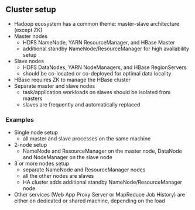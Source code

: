 ## Cluster setup

- Hadoop ecosystem has a common theme: master-slave architecture (except ZK)
- Master nodes
  - HDFS NameNode, YARN ResourceManager, and HBase Master
  - additional standby NameNode/ResourceManager for high availability setup
- Slave nodes
  - HDFS DataNodes, YARN NodeManagers, and HBase RegionServers
  - should be co-located or co-deployed for optimal data locality
- HBase requires ZK to manage the HBase cluster
- Separate master and slave nodes
  - task/application workloads on slaves should be isolated from masters
  - slaves are frequently and automatically replaced

### Examples

- Single node setup
  - all master and slave processes on the same machine
- 2-node setup
  - NameNode and ResourceManager on the master node, DataNode and NodeManager on the slave node
- 3 or more nodes setup
  - separate NameNode and ResourceManager nodes
  - all the other nodes are slaves
  - HA cluster adds additional standby NameNode/ResourceManager node
- Other services (Web App Proxy Server or MapReduce Job History) are either on dedicated or shared machine, depending on the load
